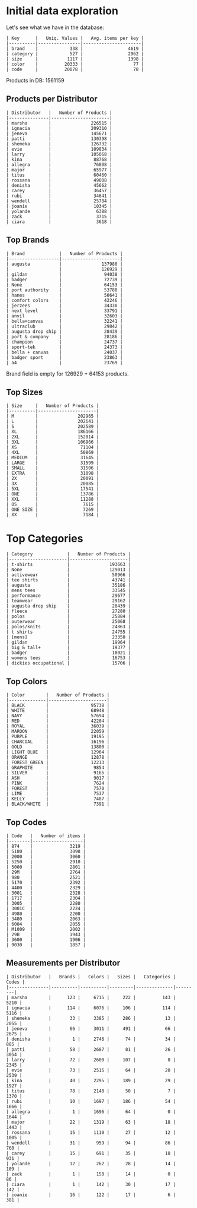 
# Initial data exploration

Let's see what we have in the database:


    | Key      |   Uniq. Values |   Avg. items per key |
    |----------|----------------|----------------------|
    | brand    |            338 |                 4619 |
    | category |            527 |                 2962 |
    | size     |           1117 |                 1398 |
    | color    |          20333 |                   77 |
    | code     |          20078 |                   78 |

Products in DB: 1561159


## Products per Distributor

    | Distributor   |   Number of Products |
    |---------------|----------------------|
    | marsha        |               226515 |
    | ignacia       |               209310 |
    | jeneva        |               145671 |
    | patti         |               130398 |
    | shemeka       |               126732 |
    | evie          |               109834 |
    | larry         |               105068 |
    | kina          |                88768 |
    | allegra       |                76808 |
    | major         |                65977 |
    | titus         |                60460 |
    | rossana       |                49008 |
    | denisha       |                45662 |
    | carey         |                36457 |
    | rubi          |                34641 |
    | wendell       |                25784 |
    | joanie        |                10345 |
    | yolande       |                 6388 |
    | zack          |                 3715 |
    | ciara         |                 3618 |


## Top Brands

    | Brand             |   Number of Products |
    |-------------------|----------------------|
    | augusta           |               137980 |
    |                   |               126929 |
    | gildan            |                94038 |
    | badger            |                72739 |
    | None              |                64153 |
    | port authority    |                53788 |
    | hanes             |                50641 |
    | comfort colors    |                42246 |
    | jerzees           |                34338 |
    | next level        |                33791 |
    | anvil             |                32603 |
    | bella+canvas      |                32241 |
    | ultraclub         |                29842 |
    | augusta drop ship |                28439 |
    | port & company    |                28186 |
    | champion          |                24737 |
    | sport-tek         |                24373 |
    | bella + canvas    |                24037 |
    | badger sport      |                23863 |
    | a4                |                23769 |


Brand field is empty for 126929 + 64153 products.

## Top Sizes

    | Size     |   Number of Products |
    |----------|----------------------|
    | M        |               202965 |
    | L        |               202641 |
    | S        |               202589 |
    | XL       |               186166 |
    | 2XL      |               152014 |
    | 3XL      |               106966 |
    | XS       |                71104 |
    | 4XL      |                50869 |
    | MEDIUM   |                31645 |
    | LARGE    |                31599 |
    | SMALL    |                31506 |
    | EXTRA    |                31098 |
    | 2X       |                20091 |
    | 3X       |                20085 |
    | 5XL      |                17541 |
    | ONE      |                13786 |
    | XXL      |                11288 |
    | OS       |                 7615 |
    | ONE SIZE |                 7269 |
    | XX       |                 7184 |


# Top Categories

    | Category             |   Number of Products |
    |----------------------|----------------------|
    | t-shirts             |               193663 |
    | None                 |               129013 |
    | activewear           |                50966 |
    | tee shirts           |                43741 |
    | augusta              |                35186 |
    | mens tees            |                33545 |
    | performance          |                29677 |
    | teamwear             |                29162 |
    | augusta drop ship    |                28439 |
    | fleece               |                27280 |
    | polos                |                25884 |
    | outerwear            |                25068 |
    | polos/knits          |                24863 |
    | t shirts             |                24755 |
    | [mens]               |                23350 |
    | gildan               |                19964 |
    | big & tall+          |                19377 |
    | badger               |                18021 |
    | womens tees          |                16753 |
    | dickies occupational |                15706 |


## Top Colors

    | Color        |   Number of Products |
    |--------------|----------------------|
    | BLACK        |                95738 |
    | WHITE        |                68948 |
    | NAVY         |                57694 |
    | RED          |                42204 |
    | ROYAL        |                36039 |
    | MAROON       |                22059 |
    | PURPLE       |                19195 |
    | CHARCOAL     |                16196 |
    | GOLD         |                13800 |
    | LIGHT BLUE   |                12964 |
    | ORANGE       |                12878 |
    | FOREST GREEN |                12213 |
    | GRAPHITE     |                 9854 |
    | SILVER       |                 9165 |
    | ASH          |                 9017 |
    | PINK         |                 7624 |
    | FOREST       |                 7570 |
    | LIME         |                 7537 |
    | KELLY        |                 7487 |
    | BLACK/WHITE  |                 7391 |


## Top Codes

    | Code   |   Number of items |
    |--------|-------------------|
    | 874    |              3219 |
    | 5180   |              3098 |
    | 2000   |              3060 |
    | 5250   |              2910 |
    | 5000   |              2801 |
    | 29M    |              2764 |
    | 980    |              2521 |
    | 5170   |              2392 |
    | 4400   |              2329 |
    | 3001   |              2328 |
    | 1717   |              2304 |
    | 3005   |              2280 |
    | 3001C  |              2224 |
    | 4980   |              2200 |
    | 3480   |              2063 |
    | 6004   |              2055 |
    | M1009  |              2002 |
    | 29B    |              1943 |
    | 3600   |              1906 |
    | 9030   |              1857 |


## Measurements per Distributor

    | Distributor   |   Brands |   Colors |   Sizes |   Categories |   Codes |
    |---------------|----------|----------|---------|--------------|---------|
    | marsha        |      123 |     6715 |     222 |          143 |    5210 |
    | ignacia       |      114 |     6076 |     106 |          114 |    5116 |
    | shemeka       |       33 |     3385 |     286 |           13 |    2055 |
    | jeneva        |       66 |     3011 |     491 |           66 |    2675 |
    | denisha       |        1 |     2746 |      74 |           34 |     885 |
    | patti         |       58 |     2687 |      81 |           26 |    3054 |
    | larry         |       72 |     2600 |     107 |            8 |    2345 |
    | evie          |       73 |     2515 |      64 |           20 |    2539 |
    | kina          |       40 |     2295 |     189 |           29 |    1927 |
    | titus         |       78 |     2148 |      50 |            7 |    1370 |
    | rubi          |       10 |     1697 |     186 |           54 |    1666 |
    | allegra       |        1 |     1696 |      64 |            0 |    1644 |
    | major         |       22 |     1319 |      63 |           18 |    1443 |
    | rossana       |       15 |     1110 |      27 |           12 |    1005 |
    | wendell       |       31 |      959 |      94 |           86 |     760 |
    | carey         |       15 |      691 |      35 |           18 |     931 |
    | yolande       |       12 |      262 |      28 |           14 |     109 |
    | zack          |        1 |      158 |      14 |            0 |      86 |
    | ciara         |        1 |      142 |      30 |           17 |     142 |
    | joanie        |       16 |      122 |      17 |            6 |     381 |
